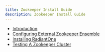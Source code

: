 ```yaml
---
title: Zookeeper Install Guide
description: Zookeeper Install Guide
---
```


- [Introduction](/installation-guide/01-introduction.md)
- [Configuring External Zookeeper Ensemble](/installation-guide/02-configuring-external-zookeeper-ensemble.md)
- [Installing RadiantOne](/installation-guide/03-installing-radiantone.md)
- [Testing A Zookeeper Cluster](/installation-guide/04-testing-a-zookeeper-cluster.md)
